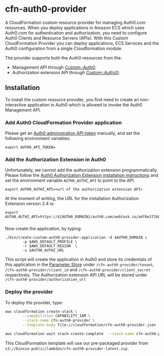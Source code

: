 # cfn-auth0-provider
A CloudFormation custom resource provider for managing Auth0.com resources.  When you deploy applications in Amazon ECS which uses Auth0.com for authentication and authorization, you need to configure Auth0 Clients and Resource Servers (APIs).  With this Custom CloudFormation Provider you can deploy applications, ECS Services and the Auth0 configuration from a single Cloudformation module.

The provider supports both the Auth0 resources from the: 

- Management API through [Custom::Auth0](docs/auth0.md).
- Authorization extension API through [Custom::Authz0](docs/authz0.md).

## Installation
To install the custom resource provider, you first need to create an non-interactive application in Auth0
which is allowed to invoke the Auth0 Management API.

### Add Auth0 CloudFormation Provider application
Please get an [Auth0 administration API token](https://auth0.com/docs/api/management/v2/tokens#get-a-token-manually) manually, and set the
following environment variables:

```
export AUTH0_API_TOKEN=
```

### Add the Authorization Extension in Auth0
Unfortunately, we cannot add the authorization extension programmatically. Please follow the [Auth0 Authorization Extension installation instructions](https://auth0.com/docs/extensions/authorization-extension/v2/implementation/installation) and set the environment variable `AUTH0_AUTHZ_API` to point to the API.

```
export AUTH0_AUTHZ_API=<url of the authorization extension API>
```

At the moment of writing, the URL for the installation Authorization Extension version 2.4 is:
```
export  AUTH0_AUTHZ_API=https://${AUTH0_DOMAIN}/auth0.com/webtask.io/adf6e2f2b84784b57522e3b19dfc9201
```

### 

Now create the application, by typing:
```
./bin/create-custom-auth0-provider-application -d $AUTH0_DOMAIN \
		-p $AWS_DEFAULT_PROFILE \
		-r $AWS_DEFAULT_REGION  \
		-u $AUTH0_AUTHZ_URL
```

This script will create the application in Auth0 and store its credentials of this application in the
[Parameter Store](https://docs.aws.amazon.com/systems-manager/latest/userguide/systems-manager-paramstore.html) under
`/cfn-auth0-provider/tenant`, `/cfn-auth0-provider/client_id` and `/cfn-auth0-provider/client_secret`
respectively. The Authorization extension API URL will be stored under `/cfn-auth0-provider/authorization_url`


### Deploy the provider
To deploy the provider, type:

```sh
aws cloudformation create-stack \
        --capabilities CAPABILITY_IAM \
        --stack-name cfn-auth0-provider \
        --template-body file://cloudformation/cfn-auth0-provider.json

aws cloudformation wait stack-create-complete  --stack-name cfn-auth0-provider
```

This CloudFormation template will use our pre-packaged provider from `s3://binxio-public/lambdas/cfn-auth0-provider-latest.zip`.

